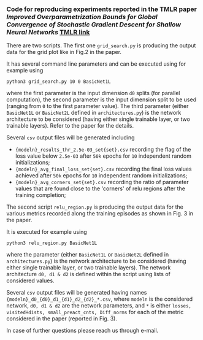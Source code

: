 ### Code for reproducing experiments reported in the TMLR paper _Improved Overparametrization Bounds for Global Convergence of Stochastic Gradient Descent for Shallow Neural Networks_ [TMLR link](https://openreview.net/forum?id=RjZq6W6FoE)

There are two scripts. The first one `grid_search.py` is producing the output data for the grid plot like in Fig.2 in the paper.

It has several command line parameters and can be executed using for example using
```
python3 grid_search.py 10 0 BasicNet1L
```
where the first parameter is the input dimension `d0` splits (for parallel computation), the second parameter is the input dimension split to be used (ranging from `0` to the first parameter value). The third parameter (either `BasicNet1L` or `BasicNet2L` defined in `architectures.py`) is the network architecture to be considered (having either single trainable layer, or two trainable layers). Refer to the paper for the details.

Several `csv` output files will be generated including 
* `{modeln}_results_thr_2.5e-03_set{set}.csv` recording the flag of the loss value below `2.5e-03` after `50k` epochs for `10` independent random initializations;
* `{modeln}_avg_final_loss_set{set}.csv` recording the final loss values achieved after `50k` epochs for `10` independent random initializations;
* `{modeln}_avg_corners_set{set}.csv` recording the ratio of parameter values that are found close to the 'corners' of relu regions after the training completion;

The second script `relu_region.py` is producing the output data for the various metrics recorded along the training episodes as shown in Fig. 3 in the paper.

It is executed for example using
```
python3 relu_region.py BasicNet1L
```
where the parameter (either `BasicNet1L` or `BasicNet2L` defined in `architectures.py`) is the network architecture to be considered (having either single trainable layer, or two trainable layers). The network architecture `d0, d1 & d2` is defined within the script using lists of considered values.

Several `csv` output files will be generated having names `{modeln}_d0_{d0}_d1_{d1}_d2_{d2}_*.csv`, where `modeln` is the considered network, `d0, d1 & d2` are the network parameters, and `*` is either `losses, visitedHdists, small_preact_cnts, Diff_norms` for each of the metric considered in the paper (reported in Fig. 3).

In case of further questions please reach us through e-mail.
